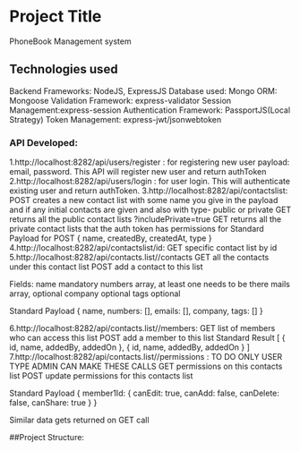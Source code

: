 # Project Title

PhoneBook Management system

## Technologies used

Backend Frameworks: NodeJS, ExpressJS
Database used: Mongo
ORM: Mongoose
Validation Framework: express-validator
Session Management:express-session
Authentication Framework: PassportJS(Local Strategy)
Token Management: express-jwt/jsonwebtoken

### API Developed:
1.http://localhost:8282/api/users/register : for registering new user
payload: email, password. This API will register new user and return authToken
2.http://localhost:8282/api/users/login : for user login.
This will authenticate existing user and return authToken.
3.http://localhost:8282/api/contactslist:
POST creates a new contact list with some name you give in the payload and if any initial contacts are given and also with type- public or private
GET returns all the public contact lists
?includePrivate=true
GET returns all the private contact lists that the auth token has permissions for
Standard Payload for POST
{ name, createdBy, createdAt, type }
4.http://localhost:8282/api/contactslist/id:
GET specific contact list by id
5.http://localhost:8282/api/contacts.list/<id>/contacts
GET all the contacts under this contact list
POST add a contact to this list

Fields:
name mandatory
numbers array, at least one needs to be there
mails array, optional
company optional
tags optional

Standard Payload
{ name, numbers: [], emails: [], company, tags: [] }

6.http://localhost:8282/api/contacts.list/<id>/members:
GET list of members who can access this list
POST add a member to this list
Standard Result
[ { id, name, addedBy, addedOn }, { id, name, addedBy, addedOn } ]
7.http://localhost:8282/api/contacts.list/<id>/permissions : TO DO
ONLY USER TYPE ADMIN CAN MAKE THESE CALLS
GET permissions on this contacts list
POST update permissions for this contacts list

Standard Payload
{ member1Id: { canEdit: true, canAdd: false, canDelete: false, canShare: true } }

Similar data gets returned on GET call

##Project Structure:

